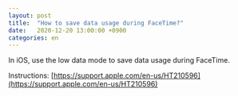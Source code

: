```yaml
---
layout: post
title:  "How to save data usage during FaceTime?"
date:   2020-12-20 13:00:00 +0900
categories: en
---
```


In iOS, use the low data mode to save data usage during FaceTime.  

Instructions: [https://support.apple.com/en-us/HT210596](https://support.apple.com/en-us/HT210596)
